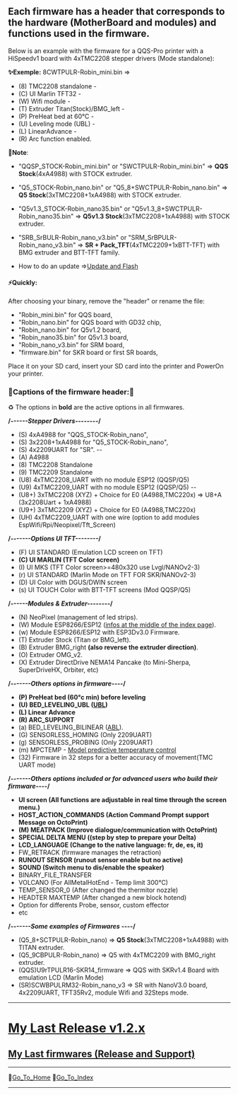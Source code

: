 
## Each firmware has a header that corresponds to the hardware (MotherBoard and modules) and functions used in the firmware.
Below is an example with the firmware for a QQS-Pro printer with a HiSpeedv1 board with 4xTMC2208 stepper drivers (Mode standalone):

**✨Exemple:**
8CWTPULR-Robin_mini.bin 
=> 
  - (8) TMC2208 standalone - 
  - (C) UI Marlin TFT32 - 
  - (W) Wifi module - 
  - (T) Extruder Titan(Stock)/BMG_left - 
  - (P) PreHeat bed at 60°C - 
  - (U) Leveling mode (UBL) -
  - (L) LinearAdvance - 
  - (R) Arc function enabled.

  **📌Note**: 
  - "QQSP_STOCK-Robin_mini.bin" or "SWCTPULR-Robin_mini.bin" => **QQS Stock**(4xA4988) with STOCK extruder.
  - "Q5_STOCK-Robin_nano.bin" or "Q5_8+SWCTPULR-Robin_nano.bin"  => **Q5 Stock**(3xTMC2208+1xA4988) with STOCK extruder.
  - "Q5v1.3_STOCK-Robin_nano35.bin" or "Q5v1.3_8+SWCTPULR-Robin_nano35.bin"  => **Q5v1.3 Stock**(3xTMC2208+1xA4988) with STOCK extruder.
  - "SRB_SrBULR-Robin_nano_v3.bin" or "SRM_SrBPULR-Robin_nano_v3.bin"  => **SR + Pack_TFT**(4xTMC2209+1xBTT-TFT) with BMG extruder and BTT-TFT family.

  - How to do an update =>[Update and Flash](https://github.com/Foxies-CSTL/Marlin_2.1.x/wiki/7.TIPS#732-update-and-flash)

  #### ⚡️Quickly: 
  After choosing your binary, remove the "header" or rename the file:
   - "Robin_mini.bin" for QQS board,
   - "Robin_nano.bin" for QQS board with GD32 chip,
   - "Robin_nano.bin" for Q5v1.2 board,
   - "Robin_nano35.bin" for Q5v1.3 board,
   - "Robin_nano_v3.bin" for SRM board,
   - "firmware.bin" for SKR board or first SR boards,
   
  Place it on your SD card, insert your SD card into the printer and PowerOn your printer.
  
  ### 📝**Captions of the firmware header:**📝
   ♻️ The options in **bold** are the active options in all firmwares.

  **/*------Stepper Drivers--------*/**
  - (S) 4xA4988 for "QQS_STOCK-Robin_nano",
  - (S) 3x2208+1xA4988 for "Q5_STOCK-Robin_nano", 
  - (S) 4x2209UART for "SR".
  --
  - (A) A4988
  - (8) TMC2208 Standalone
  - (9) TMC2209 Standalone
  - (U8) 4xTMC2208_UART with no module ESP12 (QQSP/Q5)
  - (U9) 4xTMC2209_UART with no module ESP12 (QQSP/Q5)
  --
  - (U8+) 3xTMC2208 (XYZ) + Choice for E0 (A4988,TMC220x) => U8+A (3x2208Uart + 1xA4988)
  - (U9+) 3xTMC2209 (XYZ) + Choice for E0 (A4988,TMC220x)
  - (UH) 4xTMC2209_UART with one wire (option to add modules EspWifi/Rpi/Neopixel/Tft_Screen)

  **/*-------Options UI TFT--------*/**
  - (F) UI STANDARD (Emulation LCD screen on TFT)
  - **(C) UI MARLIN (TFT Color screen)**
  - (I) UI MKS (TFT Color screen>=480x320 use Lvgl/NANOv2-3)
  - (r) UI STANDARD (Marlin Mode on TFT FOR SKR/NANOv2-3)
  - (D) UI Color with DGUS/DWIN screen
  - (s) UI TOUCH Color with BTT-TFT screens (Mod QQSP/Q5)

  **/*------Modules & Extruder--------*/**
  - (N) NeoPixel (management of led strips).
  - (W) Module ESP8266/ESP12 ([infos at the middle of the index page](5.Firmware-Wifi)).
  - (w) Module ESP8266/ESP12 with ESP3Dv3.0 Firmware.
  - (T) Extruder Stock (Titan or BMG_left).
  - (B) Extruder BMG_right **(also reverse the extruder direction)**.
  - (O) Extruder OMG_v2.
  - (X) Extruder DirectDrive NEMA14 Pancake (to Mini-Sherpa, SuperDriveHX, Orbiter, etc)
  
  **/*-------Others options in firmware----*/**
  - **(P) PreHeat bed (60°c min) before leveling**
  - **(U) BED_LEVELING_UBL ([UBL](https://marlinfw.org/docs/gcode/G029-ubl.html))**
  - **(L) Linear Advance**
  - **(R) ARC_SUPPORT**
  - (a) BED_LEVELING_BILINEAR ([ABL](https://marlinfw.org/docs/gcode/G029-abl-bilinear.html)).
  - (G) SENSORLESS_HOMING (Only 2209UART)
  - (g) SENSORLESS_PROBING (Only 2209UART)
  - (m) MPCTEMP - [Model predictive temperature control](https://marlinfw.org/docs/features/model_predictive_control.html)
  - (32) Firmware in 32 steps for a better accuracy of movement(TMC UART mode)
  
  **/*-------Others options included or for advanced users who build their firmware----*/**
  - **UI screen (All functions are adjustable in real time through the screen menu.)**
  - **HOST_ACTION_COMMANDS (Action Command Prompt support Message on OctoPrint)** 
  - **(M) MEATPACK (Improve dialogue/communication with OctoPrint)**
  - **SPECIAL DELTA MENU ((step by step to prepare your Delta)**
  - **LCD_LANGUAGE (Change to the native language: fr, de, es, it)**
  - FW_RETRACK (firmware manages the retraction)
  - **RUNOUT SENSOR (runout sensor enable but no active)**
  - **SOUND (Switch menu to dis/enable the speaker)** 
  - BINARY_FILE_TRANSFER
  - VOLCANO (For AllMetalHotEnd - Temp limit 300°C)
  - TEMP_SENSOR_0 (After changed the thermitor nozzle)
  - HEADTER MAXTEMP (After changed a new block hotend)
  - Option for differents Probe, sensor, custom effector 
  - etc 
  
  **/*-------Some examples of Firmwares ----*/**
  - (Q5_8+SCTPULR-Robin_nano)  => **Q5 Stock**(3xTMC2208+1xA4988) with TITAN extruder. 
  - (Q5_9CBPULR-Robin_nano)   =>  Q5 with 4xTMC2209 with BMG_right extruder.
  - (QQS)U9rTPULR16-SKR14_firmware => QQS with SKRv1.4 Board with emulation LCD (Marlin Mode)
  - (SR)SCWBPULRM32-Robin_nano_v3   => SR with NanoV3.0 board, 4x2209UART, TFT35Rv2, module Wifi and 32Steps mode.
***
  # [**My Last Release v1.2.x**](https://github.com/Foxies-CSTL/Marlin_2.1.x/releases)
  
  ## [**My Last firmwares (Release and Support)**](https://github.com/Foxies-CSTL/Marlin_2.1.x/tree/Firmwares)

***
🚸[Go_To_Home](Home)                                   🚸[Go_To_Index](_Sidebar)
***